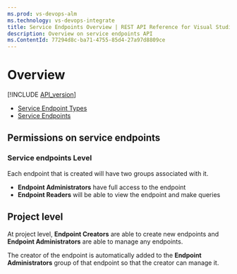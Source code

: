 ```yaml
---
ms.prod: vs-devops-alm
ms.technology: vs-devops-integrate
title: Service Endpoints Overview | REST API Reference for Visual Studio Team Services and Team Foundation Server
description: Overview on service endpoints API
ms.ContentId: 77294d8c-ba71-4755-85d4-27a97d8809ce
---
```


# Overview

[!INCLUDE [API_version](../_data/version3-preview1.md)]

* [Service Endpoint Types](./endpoint-types.md)
* [Service Endpoints](./endpoints.md)

## Permissions on service endpoints

### Service endpoints Level

Each endpoint that is created will have two groups associated with it.

* __Endpoint Administrators__ have full access to the endpoint
* __Endpoint Readers__ will be able to view the endpoint and make queries 

## Project level

At project level, __Endpoint Creators__ are able to create new endpoints and __Endpoint Administrators__ are able to manage any endpoints.

The creator of the endpoint is automatically added to the __Endpoint Administrators__ group of that endpoint so that the creator can manage it.
